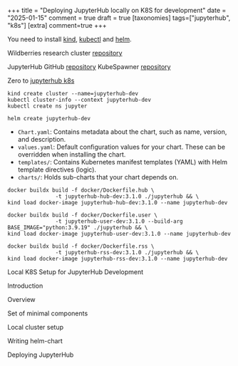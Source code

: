 +++
title = "Deploying JupyterHub locally on K8S for development"
date = "2025-01-15"
comment = true
draft = true
[taxonomies]
tags=["jupyterhub", "k8s"]
[extra]
comment=true
+++

You need to install [kind](https://kind.sigs.k8s.io/),
[kubectl](https://kubernetes.io/docs/tasks/tools/) and
[helm](https://helm.sh/docs/intro/install/).


Wildberries research cluster [repository](https://gitlab.wildberries.ru/recommendation/mlops/research)


JupyterHub GitHub [repository](https://github.com/jupyterhub/jupyterhub)
KubeSpawner [repository](https://github.com/jupyterhub/kubespawner)

Zero to [jupyterhub k8s](https://github.com/jupyterhub/zero-to-jupyterhub-k8s) 

```
kind create cluster --name=jupyterhub-dev
kubectl cluster-info --context jupyterhub-dev
kubectl create ns jupyter
```

```
helm create jupyterhub-dev
```

* `Chart.yaml`: Contains metadata about the chart, such as name, version, and description.
* `values.yaml`: Default configuration values for your chart. These can be overridden when installing the chart.
* `templates/`: Contains Kubernetes manifest templates (YAML) with Helm template directives (logic).
* `charts/`: Holds sub-charts that your chart depends on.

```
docker buildx build -f docker/Dockerfile.hub \
               -t jupyterhub-hub-dev:3.1.0 ./jupyterhub && \
kind load docker-image jupyterhub-hub-dev:3.1.0 --name jupyterhub-dev

docker buildx build -f docker/Dockerfile.user \
               -t jupyterhub-user-dev:3.1.0 --build-arg BASE_IMAGE="python:3.9.19" ./jupyterhub && \
kind load docker-image jupyterhub-user-dev:3.1.0 --name jupyterhub-dev

docker buildx build -f docker/Dockerfile.rss \
               -t jupyterhub-rss-dev:3.1.0 ./jupyterhub && \
kind load docker-image jupyterhub-rss-dev:3.1.0 --name jupyterhub-dev
```




Local K8S Setup for JupyterHub Development

Introduction

Overview

Set of minimal components

Local cluster setup

Writing helm-chart

Deploying JupyterHub